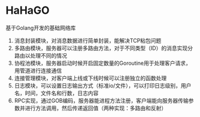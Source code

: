<!--
 * @Author: haha_giraffe
 * @Date: 2020-01-30 17:09:09
 * @Description: file content
 -->
# HaHaGO
基于Golang开发的基础网络库
1. 消息封装模块，对消息数据进行简单封装，能解决TCP粘包问题
2. 多路由模块，服务器可以注册多路由方法，对于不同类型（ID）的消息实现分路由以处理不同的情况
3. 协程池模块，服务器启动时候开启固定数量的Goroutine用于处理客户请求，用管道进行连接通信
4. 连接管理模块，对客户端上线或下线时候可以注册独立的函数处理
5. 日志模块，可以设置日志输出方式（标准io/文件），可以打印日志级别，用户名，时间，文件名和行数，日志内容
6. RPC实现，通过GOB编码，服务器能进程方法注册，客户端能向服务器传输参数并进行方法调用，然后传递返回值（两种实现：多路由和反射）